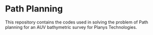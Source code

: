 # Path Planning

This repository contains the codes used in solving the problem of Path planning for an AUV bathymetric survey for Planys Technologies.
